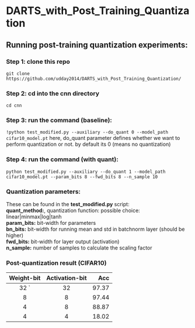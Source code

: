 # DARTS_with_Post_Training_Quantization

## Running post-training quantization experiments:

### Step 1: clone this repo
`git clone https://github.com/udday2014/DARTS_with_Post_Training_Quantization/`

### Step 2: cd into the cnn directory
`cd cnn`

### Step 3: run the command (baseline):
`!python test_modified.py --auxiliary --do_quant 0 --model_path cifar10_model.pt`
here, do_quant parameter defines whether we want to perform quantization or not. by default its 0 (means no quantization)

### Step 4: run the command (with quant):
`python test_modified.py --auxiliary --do_quant 1 --model_path cifar10_model.pt --param_bits 8 --fwd_bits 8 --n_sample 10`

### Quantization parameters:
These can be found in the **test_modified.py** script:\
**quant_method:**, quantization function: possible choice: linear|minmax|log|tanh\
**param_bits:** bit-width for parameters\
**bn_bits:** bit-width for running mean and std in batchnorm layer (should be higher)\
**fwd_bits:** bit-width for layer output (activation)\
**n_sample:** number of samples to calculate the scaling factor

### Post-quantization result (CIFAR10)

| Weight-bit    | Activation-bit| Acc   |
| :-----------: |:-------------:| -----:|
| 32      `     | 32            | 97.37 |
| 8             | 8             | 97.44 |
| 4             | 8             | 88.87 |
| 4             | 4             | 18.02 |
